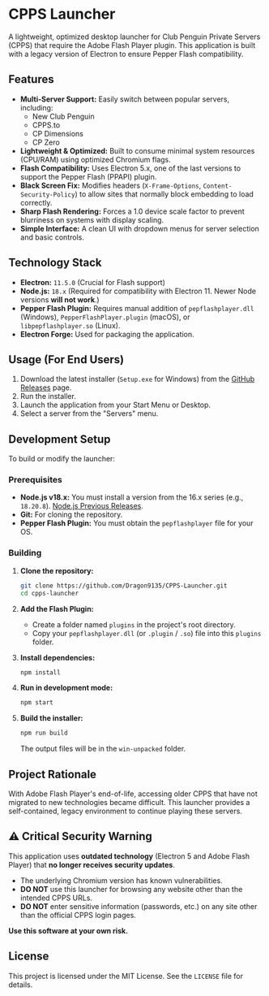 # CPPS Launcher

A lightweight, optimized desktop launcher for Club Penguin Private Servers (CPPS) that require the Adobe Flash Player plugin. This application is built with a legacy version of Electron to ensure Pepper Flash compatibility.

## Features

  * **Multi-Server Support:** Easily switch between popular servers, including:
      * New Club Penguin
      * CPPS.to
      * CP Dimensions
      * CP Zero
  * **Lightweight & Optimized:** Built to consume minimal system resources (CPU/RAM) using optimized Chromium flags.
  * **Flash Compatibility:** Uses Electron 5.x, one of the last versions to support the Pepper Flash (PPAPI) plugin.
  * **Black Screen Fix:** Modifies headers (`X-Frame-Options`, `Content-Security-Policy`) to allow sites that normally block embedding to load correctly.
  * **Sharp Flash Rendering:** Forces a 1.0 device scale factor to prevent blurriness on systems with display scaling.
  * **Simple Interface:** A clean UI with dropdown menus for server selection and basic controls.

## Technology Stack

  * **Electron:** `11.5.0` (Crucial for Flash support)
  * **Node.js:** `18.x` (Required for compatibility with Electron 11. Newer Node versions **will not work**.)
  * **Pepper Flash Plugin:** Requires manual addition of `pepflashplayer.dll` (Windows), `PepperFlashPlayer.plugin` (macOS), or `libpepflashplayer.so` (Linux).
  * **Electron Forge:** Used for packaging the application.

## Usage (For End Users)

1.  Download the latest installer (`Setup.exe` for Windows) from the [GitHub Releases](https://github.com/Dragon9135/CPPS-Launcher/releases) page.
2.  Run the installer.
3.  Launch the application from your Start Menu or Desktop.
4.  Select a server from the "Servers" menu.

## Development Setup

To build or modify the launcher:

### Prerequisites

  * **Node.js v18.x:** You must install a version from the 16.x series (e.g., `18.20.8`). [Node.js Previous Releases](https://nodejs.org/en/download/releases).
  * **Git:** For cloning the repository.
  * **Pepper Flash Plugin:** You must obtain the `pepflashplayer` file for your OS.

### Building

1.  **Clone the repository:**

    ```bash
    git clone https://github.com/Dragon9135/CPPS-Launcher.git
    cd cpps-launcher
    ```

2.  **Add the Flash Plugin:**

      * Create a folder named `plugins` in the project's root directory.
      * Copy your `pepflashplayer.dll` (or `.plugin` / `.so`) file into this `plugins` folder.

3.  **Install dependencies:**

    ```bash
    npm install
    ```

4.  **Run in development mode:**

    ```bash
    npm start
    ```

5.  **Build the installer:**

    ```bash
    npm run build
    ```

    The output files will be in the `win-unpacked` folder.

## Project Rationale

With Adobe Flash Player's end-of-life, accessing older CPPS that have not migrated to new technologies became difficult. This launcher provides a self-contained, legacy environment to continue playing these servers.

## ⚠️ Critical Security Warning

This application uses **outdated technology** (Electron 5 and Adobe Flash Player) that **no longer receives security updates**.

  * The underlying Chromium version has known vulnerabilities.
  * **DO NOT** use this launcher for browsing any website other than the intended CPPS URLs.
  * **DO NOT** enter sensitive information (passwords, etc.) on any site other than the official CPPS login pages.

**Use this software at your own risk.**

## License

This project is licensed under the MIT License. See the `LICENSE` file for details.
